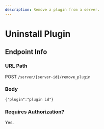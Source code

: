 ```yaml
---
description: Remove a plugin from a server.
---
```


# Uninstall Plugin

## Endpoint Info

### URL Path

POST `/server/{server-id}/remove_plugin`

### Body

`{"plugin":"plugin id"}`

### Requires Authorization?

Yes.


